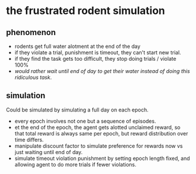 # the frustrated rodent simulation

## phenomenon 
* rodents get full water alotment at the end of the day
* if they violate a trial, punishment is timeout, they can't start new trial. 
* if they find the task gets too difficult, they stop doing trials / violate 100% 
* _would rather wait until end of day to get their water instead of doing this ridiculous task_. 


## simulation
Could be simulated by simulating a full day on each epoch. 
* every epoch involves not one but a sequence of episodes. 
* et the end of the epoch, the agent gets alotted unclaimed reward, so that total reward is always same per epoch, but reward distribution over time differs.
* manipulate discount factor to simulate preference for rewards now vs just waiting until end of day.
* simulate timeout violation punishment by setting epoch length fixed, and allowing agent to do more trials if fewer violations.